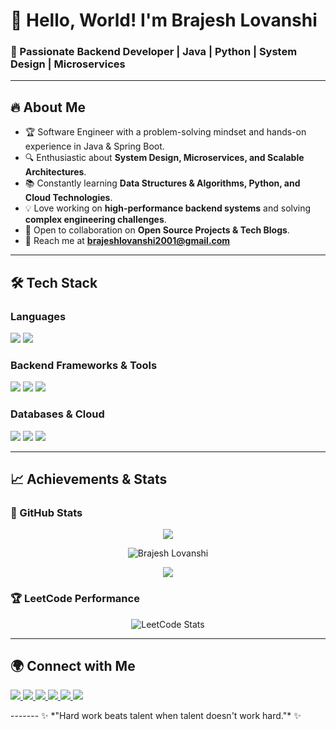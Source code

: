 # 👋 Hello, World! I'm Brajesh Lovanshi

### 🚀 Passionate Backend Developer | Java | Python | System Design | Microservices

---

## 🔥 About Me

- 🏆 Software Engineer with a problem-solving mindset and hands-on experience in Java & Spring Boot.
- 🔍 Enthusiastic about **System Design, Microservices, and Scalable Architectures**.
- 📚 Constantly learning **Data Structures & Algorithms, Python, and Cloud Technologies**.
- 💡 Love working on **high-performance backend systems** and solving **complex engineering challenges**.
- 🤝 Open to collaboration on **Open Source Projects & Tech Blogs**.
- 📧 Reach me at **[brajeshlovanshi2001@gmail.com](mailto:brajeshlovanshi2001@gmail.com)**

---

## 🛠️ Tech Stack

### **Languages**
<p align="left">
  <img src="https://img.shields.io/badge/Java-ED8B00?style=for-the-badge&logo=java&logoColor=white" />
  <img src="https://img.shields.io/badge/Python-3776AB?style=for-the-badge&logo=python&logoColor=white" />
</p>

### **Backend Frameworks & Tools**
<p align="left">
  <img src="https://img.shields.io/badge/Spring_Boot-6DB33F?style=for-the-badge&logo=spring-boot&logoColor=white" />
  <img src="https://img.shields.io/badge/Docker-2496ED?style=for-the-badge&logo=docker&logoColor=white" />
  <img src="https://img.shields.io/badge/Kubernetes-326CE5?style=for-the-badge&logo=kubernetes&logoColor=white" />
</p>

### **Databases & Cloud**
<p align="left">
  <img src="https://img.shields.io/badge/MySQL-4479A1?style=for-the-badge&logo=mysql&logoColor=white" />
  <img src="https://img.shields.io/badge/PostgreSQL-336791?style=for-the-badge&logo=postgresql&logoColor=white" />
  <img src="https://img.shields.io/badge/AWS-232F3E?style=for-the-badge&logo=amazon-aws&logoColor=white" />
</p>

---

## 📈 Achievements & Stats

### 🚀 GitHub Stats
<p align="center">
  <img src="https://github-readme-stats.vercel.app/api?username=br-lovanshi&show_icons=true&count_private=true&hide_border=true" />
</p>

<p align="center">
  <img src="https://github-readme-streak-stats.herokuapp.com/?user=br-lovanshi" alt="Brajesh Lovanshi" />
</p>

<p align="center">
  <img src="https://github-readme-stats.vercel.app/api/top-langs?username=br-lovanshi&show_icons=true&locale=en&layout=compact" />
</p>

### 🏆 LeetCode Performance
<p align="center">
  <img src="https://leetcard.jacoblin.cool/learning_brajesh_lovanshi?theme=dark&font=Montserrat&ext=contest" alt="LeetCode Stats" />
</p>

---

## 🌍 Connect with Me

<p align="left"> <a href="mailto:brajeshlovanshi2001@gmail.com"> <img src="https://img.shields.io/badge/Email-D14836?style=for-the-badge&logo=gmail&logoColor=white" /> </a> <a href="https://www.linkedin.com/in/brajesh-lovanshi-2b274220a/"> <img src="https://img.shields.io/badge/LinkedIn-0077B5?style=for-the-badge&logo=linkedin&logoColor=white" /> </a> <a href="https://leetcode.com/br-lovanshi/"> <img src="https://img.shields.io/badge/LeetCode-FFA116?style=for-the-badge&logo=leetcode&logoColor=white" /> </a> <a href="https://dev.to/br-lovanshi"> <img src="https://img.shields.io/badge/Dev.to-0A0A0A?style=for-the-badge&logo=devdotto&logoColor=white" /> </a> <a href="https://twitter.com/yourusername"> <img src="https://img.shields.io/badge/Twitter-1DA1F2?style=for-the-badge&logo=twitter&logoColor=white" /> </a> <a href="https://medium.com/@learning.brajeshlovanshi"> <img src="https://img.shields.io/badge/Medium-12100E?style=for-the-badge&logo=medium&logoColor=white" /> </a> </p>
-------
✨ *"Hard work beats talent when talent doesn't work hard."* ✨

